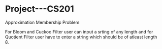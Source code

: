 # Project---CS201
Approximation Membership Problem

For Bloom and Cuckoo Filter user can input a srting of any length and for Quotient Filter user have to enter a string which should be of atleast length 8.
